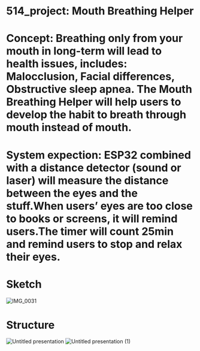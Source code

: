# 514_project:  Mouth Breathing Helper

# Concept:   Breathing only from your mouth in long-term will lead to health issues, includes: Malocclusion, Facial differences, Obstructive sleep apnea. The Mouth Breathing Helper will help users to develop the habit to breath through mouth instead of mouth.

# System expection:  ESP32 combined with a distance detector (sound or laser) will measure the distance between the eyes and the stuff.When users’ eyes are too close to books or screens, it will remind users.The timer will count 25min and remind users to stop and relax their eyes.

# Sketch
![IMG_0031](https://github.com/Yuanhl4/514_project/assets/148398211/0eaf5a55-3f8b-4797-8451-45ffa033b0c8)

# Structure
![Untitled presentation](https://github.com/Yuanhl4/514_project/assets/148398211/e62b6324-0643-4723-b7f6-e1a933d44db0)
![Untitled presentation (1)](https://github.com/Yuanhl4/514_project/assets/148398211/e31a490a-55b1-4107-b32a-899af50f92c2)
